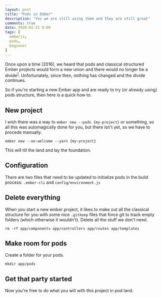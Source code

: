 ```yaml
---
layout: post
title: "Pods in Ember"
description: "Yes we are still using them and they are still great"
comments: true
date: 2020-01-21 0:00
tags: [
  emberjs,
  pods,
  beginner
]
---
```


Once upon a time (2016), we heard that pods and classical structured Ember projects would form a new union and there would no longer be a divide<sup>[1](https://github.com/emberjs/rfcs/blob/master/text/0143-module-unification.md)</sup>. Unfortunately, since then, nothing has changed and the divide continues.

So if you're starting a new Ember app and are ready to try (or already using) pods structure, then here is a quick how to.

## New project

I wish there was a way to `ember new --pods {my-project}` or something, so all this was automagically done for you, but there isn't yet, so we have to procede manually.

`ember new --no-welcome --yarn {my-project}`

This will till the land and lay the foundation. 

## Configuration

There are two files that need to be updated to initialize pods in the build process: `.ember-cli` and `config/environment.js`

<script src="https://gist.github.com/hbrysiewicz/4c155196a560ced551b1792f6e77689f.js"></script>

<script src="https://gist.github.com/hbrysiewicz/e361af11c6c1daaf9ae4debd7fe4b64a.js"></script>

## Delete everything

When you start a new ember project, it likes to make out all the classical structure for you with some nice `.gitkeep` files that force git to track empty folders (which otherwise it wouldn't). Delete all the stuff we don't need.

`rm -rf app/components app/controllers app/routes app/templates`

## Make room for pods

Create a folder for your pods.

`mkdir app/pods`

## Get that party started

Now you're free to do what you will with this project in pod land.
